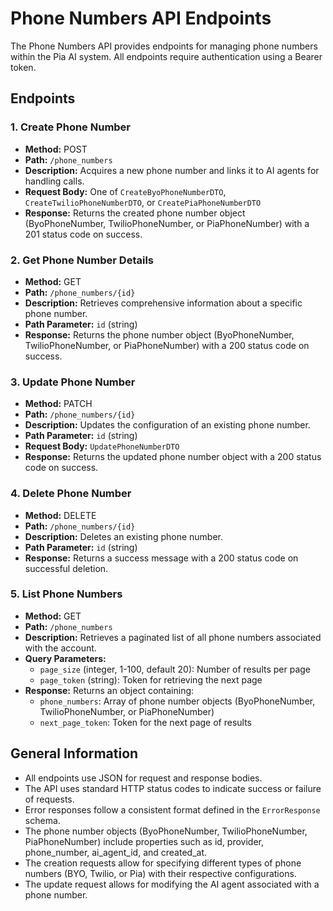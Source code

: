 # Phone Numbers API Endpoints

The Phone Numbers API provides endpoints for managing phone numbers within the Pia AI system. All endpoints require authentication using a Bearer token.

## Endpoints

### 1. Create Phone Number
- **Method:** POST
- **Path:** `/phone_numbers`
- **Description:** Acquires a new phone number and links it to AI agents for handling calls.
- **Request Body:** One of `CreateByoPhoneNumberDTO`, `CreateTwilioPhoneNumberDTO`, or `CreatePiaPhoneNumberDTO`
- **Response:** Returns the created phone number object (ByoPhoneNumber, TwilioPhoneNumber, or PiaPhoneNumber) with a 201 status code on success.

### 2. Get Phone Number Details
- **Method:** GET
- **Path:** `/phone_numbers/{id}`
- **Description:** Retrieves comprehensive information about a specific phone number.
- **Path Parameter:** `id` (string)
- **Response:** Returns the phone number object (ByoPhoneNumber, TwilioPhoneNumber, or PiaPhoneNumber) with a 200 status code on success.

### 3. Update Phone Number
- **Method:** PATCH
- **Path:** `/phone_numbers/{id}`
- **Description:** Updates the configuration of an existing phone number.
- **Path Parameter:** `id` (string)
- **Request Body:** `UpdatePhoneNumberDTO`
- **Response:** Returns the updated phone number object with a 200 status code on success.

### 4. Delete Phone Number
- **Method:** DELETE
- **Path:** `/phone_numbers/{id}`
- **Description:** Deletes an existing phone number.
- **Path Parameter:** `id` (string)
- **Response:** Returns a success message with a 200 status code on successful deletion.

### 5. List Phone Numbers
- **Method:** GET
- **Path:** `/phone_numbers`
- **Description:** Retrieves a paginated list of all phone numbers associated with the account.
- **Query Parameters:**
  - `page_size` (integer, 1-100, default 20): Number of results per page
  - `page_token` (string): Token for retrieving the next page
- **Response:** Returns an object containing:
  - `phone_numbers`: Array of phone number objects (ByoPhoneNumber, TwilioPhoneNumber, or PiaPhoneNumber)
  - `next_page_token`: Token for the next page of results

## General Information

- All endpoints use JSON for request and response bodies.
- The API uses standard HTTP status codes to indicate success or failure of requests.
- Error responses follow a consistent format defined in the `ErrorResponse` schema.
- The phone number objects (ByoPhoneNumber, TwilioPhoneNumber, PiaPhoneNumber) include properties such as id, provider, phone_number, ai_agent_id, and created_at.
- The creation requests allow for specifying different types of phone numbers (BYO, Twilio, or Pia) with their respective configurations.
- The update request allows for modifying the AI agent associated with a phone number.
